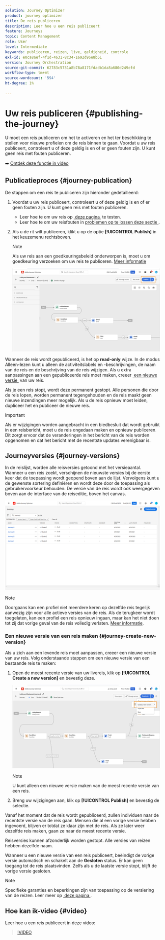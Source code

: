 ```yaml
---
solution: Journey Optimizer
product: journey optimizer
title: De reis publiceren
description: Leer hoe u een reis publiceert
feature: Journeys
topic: Content Management
role: User
level: Intermediate
keywords: publiceren, reizen, live, geldigheid, controle
exl-id: e0ca8aef-4f1d-4631-8c34-1692d96e8b51
version: Journey Orchestration
source-git-commit: 62783c5731a8b78a8171fdadb1da8a680d249efd
workflow-type: tm+mt
source-wordcount: '594'
ht-degree: 1%

---
```


# Uw reis publiceren {#publishing-the-journey}

U moet een reis publiceren om het te activeren en het ter beschikking te stellen voor nieuwe profielen om de reis binnen te gaan. Voordat u uw reis publiceert, controleert u of deze geldig is en of er geen fouten zijn. U kunt geen reis met fouten publiceren.

➡️ [Ontdek deze functie in video](#video)

## Publicatieproces {#journey-publication}

De stappen om een reis te publiceren zijn hieronder gedetailleerd:

1. Voordat u uw reis publiceert, controleert u of deze geldig is en of er geen fouten zijn. U kunt geen reis met fouten publiceren.

   * Leer hoe te om uw reis op [&#x200B; deze pagina &#x200B;](testing-the-journey.md) te testen.
   * Leer hoe te om uw reisfouten in [&#x200B; problemen op te lossen deze sectie &#x200B;](../building-journeys/troubleshooting.md#checking-for-errors-before-testing).

1. Als u de rit wilt publiceren, klikt u op de optie **[!UICONTROL Publish]** in het keuzemenu rechtsboven.

   >[!NOTE]
   >
   > Als uw reis aan een goedkeuringsbeleid onderworpen is, moet u om goedkeuring verzoeken om uw reis te publiceren. [Meer informatie](../test-approve/gs-approval.md)

   ![](assets/journeyuc1_18.png)

Wanneer de reis wordt gepubliceerd, is het op **read-only** wijze. In de modus Alleen-lezen kunt u alleen de activiteitslabels en -beschrijvingen, de naam van de reis en de beschrijving van de reis wijzigen. Als u extra aanpassingen aan een gepubliceerde reis moet maken, creeer [&#x200B; een nieuwe versie &#x200B;](journey-ui.md#journey-versions) van uw reis.

Als je een reis stopt, wordt deze permanent gestopt. Alle personen die door de reis lopen, worden permanent tegengehouden en de reis maakt geen nieuwe inzendingen meer mogelijk. Als u de reis opnieuw moet leiden, dupliceer het en publiceer de nieuwe reis.

>[!IMPORTANT]
>
>Als er wijzigingen worden aangebracht in een biedbesluit dat wordt gebruikt in een reisbericht, moet u de reis ongedaan maken en opnieuw publiceren. Dit zorgt ervoor dat de veranderingen in het bericht van de reis worden opgenomen en dat het bericht met de recentste updates verenigbaar is.

## Journeyversies {#journey-versions}

In de reislijst, worden alle reisversies getoond met het versieaantal. Wanneer u een reis zoekt, verschijnen de nieuwste versies bij de eerste keer dat de toepassing wordt geopend boven aan de lijst. Vervolgens kunt u de gewenste sortering definiëren en wordt deze door de toepassing als gebruikervoorkeur behouden. De versie van de reis wordt ook weergegeven boven aan de interface van de reiseditie, boven het canvas.

![](assets/journeyversions1.png)

>[!NOTE]
>
>Doorgaans kan een profiel niet meerdere keren op dezelfde reis tegelijk aanwezig zijn voor alle actieve versies van de reis. Als de terugkeer wordt toegelaten, kan een profiel een reis opnieuw ingaan, maar kan het niet doen tot zij dat vorige geval van de reis volledig verlaten. [Meer informatie](entry-management.md).

### Een nieuwe versie van een reis maken {#journey-create-new-version}

Als u zich aan een levende reis moet aanpassen, creeer een nieuwe versie van uw reis. Volg onderstaande stappen om een nieuwe versie van een bestaande reis te maken:

1. Open de meest recente versie van uw livereis, klik op **[!UICONTROL Create a new version]** en bevestig deze.

   ![](assets/journeyversions2.png)

   >[!NOTE]
   >
   >U kunt alleen een nieuwe versie maken van de meest recente versie van een reis.

1. Breng uw wijzigingen aan, klik op **[!UICONTROL Publish]** en bevestig de selectie.

Vanaf het moment dat de reis wordt gepubliceerd, zullen individuen naar de recentste versie van de reis gaan. Mensen die al een vorige versie hebben ingevoerd, blijven er totdat ze klaar zijn met de reis. Als ze later weer dezelfde reis maken, gaan ze naar de meest recente versie.

Reisversies kunnen afzonderlijk worden gestopt. Alle versies van reizen hebben dezelfde naam.

Wanneer u een nieuwe versie van een reis publiceert, beëindigt de vorige versie automatisch en schakelt aan de **Gesloten** status. Er kan geen toegang tot de reis plaatsvinden. Zelfs als u de laatste versie stopt, blijft de vorige versie gesloten.


>[!NOTE]
>
>Specifieke garanties en beperkingen zijn van toepassing op de versiering van de reizen. Leer meer op [&#x200B; deze pagina &#x200B;](../start/guardrails.md#journey-versions-journey-versions-g).


## Hoe kan ik-video {#video}

Leer hoe u een reis publiceert in deze video:

>[!VIDEO](https://video.tv.adobe.com/v/3427938?quality=12&captions=dut)